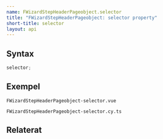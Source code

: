 ```yaml
---
name: FWizardStepHeaderPageobject.selector
title: "FWizardStepHeaderPageobject: selector property"
short-title: selector
layout: api
---
```


## Syntax

```ts nocompile nolint
selector;
```

## Exempel

```import static
FWizardStepHeaderPageobject-selector.vue
```

```import
FWizardStepHeaderPageobject-selector.cy.ts
```

## Relaterat
